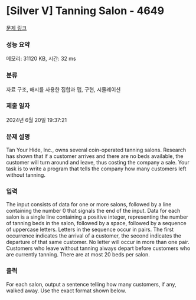 # [Silver V] Tanning Salon - 4649 

[문제 링크](https://www.acmicpc.net/problem/4649) 

### 성능 요약

메모리: 31120 KB, 시간: 32 ms

### 분류

자료 구조, 해시를 사용한 집합과 맵, 구현, 시뮬레이션

### 제출 일자

2024년 6월 20일 19:37:21

### 문제 설명

<p>Tan Your Hide, Inc., owns several coin-operated tanning salons. Research has shown that if a customer arrives and there are no beds available, the customer will turn around and leave, thus costing the company a sale. Your task is to write a program that tells the company how many customers left without tanning.</p>

### 입력 

 <p>The input consists of data for one or more salons, followed by a line containing the number 0 that signals the end of the input. Data for each salon is a single line containing a positive integer, representing the number of tanning beds in the salon, followed by a space, followed by a sequence of uppercase letters. Letters in the sequence occur in pairs. The first occurrence indicates the arrival of a customer, the second indicates the departure of that same customer. No letter will occur in more than one pair. Customers who leave without tanning always depart before customers who are currently tanning. There are at most 20 beds per salon.</p>

### 출력 

 <p>For each salon, output a sentence telling how many customers, if any, walked away. Use the exact format shown below.</p>

